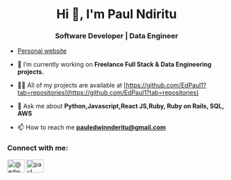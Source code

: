 <h1 align="center">Hi 👋, I'm Paul Ndiritu</h1>
<h3 align="center">Software Developer | Data Engineer</h3>

- [Personal website](https://edpaul1.github.io/portfolio/)
- 🔭 I’m currently working on **Freelance Full Stack & Data Engineering projects.**

- 👨‍💻 All of my projects are available at [https://github.com/EdPaul1?tab=repositories](https://github.com/EdPaul1?tab=repositories)

- 💬 Ask me about **Python,Javascript,React JS,Ruby, Ruby on Rails, SQL, AWS**

- 📫 How to reach me **pauledwinnderitu@gmail.com**

<h3 align="left">Connect with me:</h3>
<p align="left">
<a href="https://dev.to/@edwn" target="blank"><img align="center" src="https://raw.githubusercontent.com/rahuldkjain/github-profile-readme-generator/master/src/images/icons/Social/devto.svg" alt="@edwn" height="30" width="40" /></a>
<a href="https://linkedin.com/in/ndiritupn" target="blank"><img align="center" src="https://raw.githubusercontent.com/rahuldkjain/github-profile-readme-generator/master/src/images/icons/Social/linked-in-alt.svg" alt="paul ndiritu" height="30" width="40" /></a>
</p>



